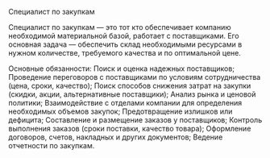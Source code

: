 Специалист по закупкам

Специалист по закупкам — это тот кто обеспечивает компанию необходимой материальной базой, работает с поставщиками. Его основная задача — обеспечить склад необходимыми ресурсами в нужном количестве, требуемого качества и по оптимальной цене.

Основные обязанности:
Поиск и оценка надежных поставщиков;
Проведение переговоров с поставщиками по условиям сотрудничества (цена, сроки, качество);
Поиск способов снижения затрат на закупки (скидки, акции, альтернативные поставщики);
Анализ рынка и ценовой политики;
Взаимодействие с отделами компании для определения необходимых объемов закупок;
Предотвращение излишков или дефицита;
Составление и размещение заказов у поставщиков;
Контроль выполнения заказов (сроки поставки, качество товара);
Оформление договоров, счетов, накладных и других документов;
Ведение отчетности по закупкам.

 
